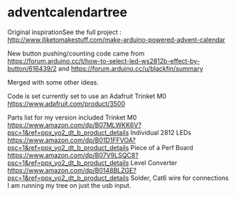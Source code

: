 # adventcalendartree
Original inspirationSee the full project : http://www.iliketomakestuff.com/make-arduino-powered-advent-calendar

New button pushing/counting code came from https://forum.arduino.cc/t/how-to-select-led-ws2812b-effect-by-button/616439/2 and https://forum.arduino.cc/u/blackfin/summary

Merged with some other ideas.  

Code is set currently set to use an Adafruit Trinket M0 https://www.adafruit.com/product/3500

Parts list for my version included
Trinket M0 https://www.amazon.com/dp/B07MLWKK6V?psc=1&ref=ppx_yo2_dt_b_product_details
Individual 2812 LEDs https://www.amazon.com/dp/B01D1FFVOA?psc=1&ref=ppx_yo2_dt_b_product_details
Piece of a Perf Board https://www.amazon.com/dp/B07V9LSQC8?psc=1&ref=ppx_yo2_dt_b_product_details
Level Converter https://www.amazon.com/dp/B0148BLZGE?psc=1&ref=ppx_yo2_dt_b_product_details
Solder, Cat6 wire for connections
I am running my tree on just the usb input.
